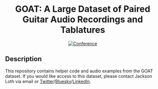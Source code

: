 <div align="center">
  
# GOAT: A Large Dataset of Paired Guitar Audio Recordings and Tablatures

<!-- [![Paper](http://img.shields.io/badge/paper-arxiv.1001.2234-B31B1B.svg)](https://www.nature.com/articles/nature14539) -->
[![Conference](http://img.shields.io/badge/ISMIR-2025-4b44ce.svg)](https://ismir2025.ismir.net/)

</div>

## Description

This repository contains helper code and audio examples from the GOAT dataset. If you would like access to this dataset, please contact Jackson Loth via email or [Twitter](https://x.com/jackjamesloth)/[Bluesky](https://bsky.app/profile/jackjamesloth.bsky.social)/[LinkedIn](https://www.linkedin.com/in/jackson-loth-395b55185/).
